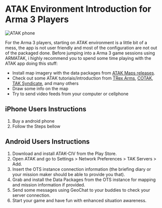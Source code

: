 # ATAK Environment Introduction for Arma 3 Players

![ATAK phone](https://www.mvrsimulation.com/sites/default/files/m-img/s-2023/ATAK_Integration.jpg)

For the Arma 3 players, starting on ATAK environment is a little bit of a mess, the app is not user friendly and most of the configuration are not out of the packaged done. Before jumping into a Arma 3 game sessions using ARMATAK, i highly recommend you to spend some time playing with the ATAK app doing this stuff:

* Install map imagery with the data packages from [ATAK Maps releases](https://github.com/joshuafuller/ATAK-Maps).  
* Check out some ATAK tutoriais/introduction from [TRex Arms](https://www.youtube.com/watch?v=WXuQERL_e8M&list=PLH2nRtwLhBm-EUXR-_17QrkVRbnJBK7az), [COTAK](https://www.youtube.com/watch?v=GVMSY_oPg10), [TAK Syndicate](https://www.youtube.com/watch?v=NF_FugV94DY), and many others
* Draw some info on the map  
* Try to send video feeds from your computer or cellphone  

## iPhone Users Instructions

1. Buy a android phone  
2. Follow the Steps bellow  

## Android Users Instructions

1. Download and install ATAK-CIV from the Play Store.  
2. Open ATAK and go to Settings > Network Preferences > TAK Servers > Add.  
3. Insert the OTS instance connection information (the briefing diary or your mission maker should be able to provide you that).  
4. Grab and install the Data Packages from the OTS instance for mapping and mission information if provided.
5. Send some messages using GeoChat to your buddies to check your server connection.  
6. Start your game and have fun with enhanced situation awareness.
